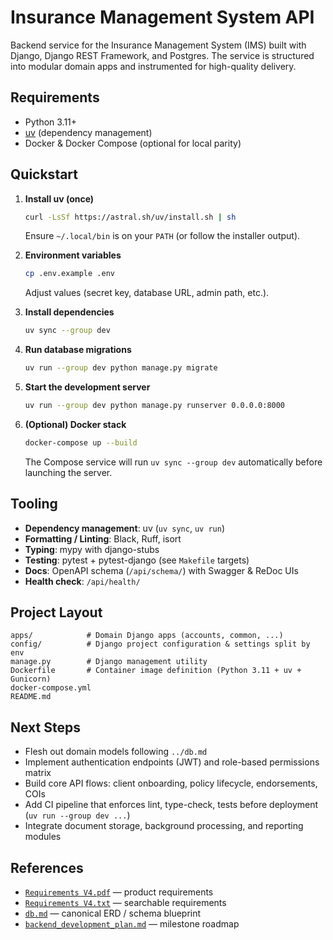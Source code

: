 # Insurance Management System API

Backend service for the Insurance Management System (IMS) built with Django, Django REST Framework, and Postgres. The service is structured into modular domain apps and instrumented for high-quality delivery.

## Requirements

- Python 3.11+
- [uv](https://docs.astral.sh/uv/) (dependency management)
- Docker & Docker Compose (optional for local parity)

## Quickstart

1. **Install uv (once)**
   ```bash
   curl -LsSf https://astral.sh/uv/install.sh | sh
   ```
   Ensure `~/.local/bin` is on your `PATH` (or follow the installer output).

2. **Environment variables**
   ```bash
   cp .env.example .env
   ```
   Adjust values (secret key, database URL, admin path, etc.).

3. **Install dependencies**
   ```bash
   uv sync --group dev
   ```

4. **Run database migrations**
   ```bash
   uv run --group dev python manage.py migrate
   ```

5. **Start the development server**
   ```bash
   uv run --group dev python manage.py runserver 0.0.0.0:8000
   ```

6. **(Optional) Docker stack**
   ```bash
   docker-compose up --build
   ```
   The Compose service will run `uv sync --group dev` automatically before launching the server.

## Tooling

- **Dependency management**: uv (`uv sync`, `uv run`)
- **Formatting / Linting**: Black, Ruff, isort
- **Typing**: mypy with django-stubs
- **Testing**: pytest + pytest-django (see `Makefile` targets)
- **Docs**: OpenAPI schema (`/api/schema/`) with Swagger & ReDoc UIs
- **Health check**: `/api/health/`

## Project Layout

```
apps/            # Domain Django apps (accounts, common, ...)
config/          # Django project configuration & settings split by env
manage.py        # Django management utility
Dockerfile       # Container image definition (Python 3.11 + uv + Gunicorn)
docker-compose.yml
README.md
```

## Next Steps

- Flesh out domain models following `../db.md`
- Implement authentication endpoints (JWT) and role-based permissions matrix
- Build core API flows: client onboarding, policy lifecycle, endorsements, COIs
- Add CI pipeline that enforces lint, type-check, tests before deployment (`uv run --group dev ...`)
- Integrate document storage, background processing, and reporting modules

## References

- [`Requirements V4.pdf`](../Requirements%20V4.pdf) — product requirements
- [`Requirements V4.txt`](../Requirements%20V4.txt) — searchable requirements
- [`db.md`](../db.md) — canonical ERD / schema blueprint
- [`backend_development_plan.md`](../backend_development_plan.md) — milestone roadmap
